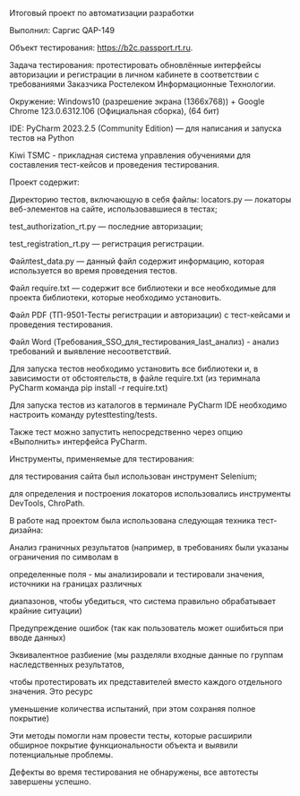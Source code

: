 Итоговый проект по автоматизации разработки

Выполнил: Саргис QAP-149

Объект тестирования: https://b2c.passport.rt.ru.

Задача тестирования: протестировать обновлённые интерфейсы авторизации и регистрации в личном кабинете в соответствии с требованиями Заказчика Ростелеком Информационные Технологии.

Окружение: Windows10 (разрешение экрана (1366x768)) + Google Chrome 123.0.6312.106 (Официальная сборка), (64 бит)

IDE: PyCharm 2023.2.5 (Community Edition) — для написания и запуска тестов на Python

Kiwi TSMC - прикладная система управления обучениями для составления тест-кейсов и проведения тестирования.

Проект содержит:

Директорию тестов, включающую в себя файлы:
locators.py — локаторы веб-элементов на сайте, использовавшиеся в тестах;

test_authorization_rt.py — последние авторизации;

test_registration_rt.py — регистрация регистрации.

Файлtest_data.py — данный файл содержит информацию, которая используется во время проведения тестов.

Файл require.txt — содержит все библиотеки и все необходимые для проекта библиотеки, которые необходимо установить.

Файл PDF (ТП-9501-Тесты регистрации и авторизации) с тест-кейсами и проведения тестирования.

Файл Word (Требования_SSO_для_тестирования_last_анализ) - анализ требований и выявление несоответствий.

Для запуска тестов необходимо установить все библиотеки и, в зависимости от обстоятельств, в файле require.txt (из теримнала PyCharm команда pip install -r require.txt)

Для запуска тестов из каталогов в терминале PyCharm IDE необходимо настроить команду pytesttesting/tests.

Также тест можно запустить непосредственно через опцию «Выполнить» интерфейса PyCharm.

Инструменты, применяемые для тестирования:

для тестирования сайта был использован инструмент Selenium;

для определения и построения локаторов использовались инструменты DevTools, ChroPath.

В работе над проектом была использована следующая техника тест-дизайна:

Анализ граничных результатов (например, в требованиях были указаны ограничения по символам в

определенные поля - мы анализировали и тестировали значения, источники на границах различных

диапазонов, чтобы убедиться, что система правильно обрабатывает крайние ситуации)

Предупреждение ошибок (так как пользователь может ошибиться при вводе данных)

Эквивалентное разбиение (мы разделяли входные данные по группам наследственных результатов,

чтобы протестировать их представителей вместо каждого отдельного значения. Это ресурс

уменьшение количества испытаний, при этом сохраняя полное покрытие)

Эти методы помогли нам провести тесты, которые расширили обширное покрытие функциональности объекта и выявили потенциальные проблемы.

Дефекты во время тестирования не обнаружены, все автотесты завершены успешно.
